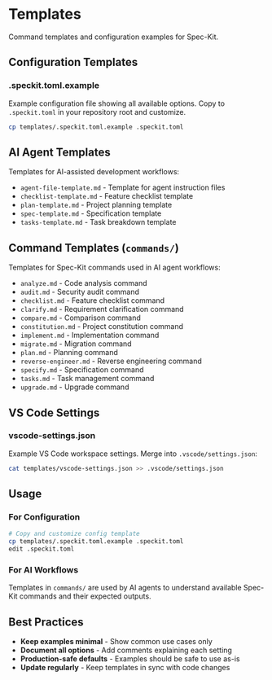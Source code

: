 # Templates

Command templates and configuration examples for Spec-Kit.

## Configuration Templates

### .speckit.toml.example

Example configuration file showing all available options. Copy to `.speckit.toml` in your repository root and customize.

```bash
cp templates/.speckit.toml.example .speckit.toml
```

## AI Agent Templates

Templates for AI-assisted development workflows:

- `agent-file-template.md` - Template for agent instruction files
- `checklist-template.md` - Feature checklist template
- `plan-template.md` - Project planning template
- `spec-template.md` - Specification template
- `tasks-template.md` - Task breakdown template

## Command Templates (`commands/`)

Templates for Spec-Kit commands used in AI agent workflows:

- `analyze.md` - Code analysis command
- `audit.md` - Security audit command
- `checklist.md` - Feature checklist command
- `clarify.md` - Requirement clarification command
- `compare.md` - Comparison command
- `constitution.md` - Project constitution command
- `implement.md` - Implementation command
- `migrate.md` - Migration command
- `plan.md` - Planning command
- `reverse-engineer.md` - Reverse engineering command
- `specify.md` - Specification command
- `tasks.md` - Task management command
- `upgrade.md` - Upgrade command

## VS Code Settings

### vscode-settings.json

Example VS Code workspace settings. Merge into `.vscode/settings.json`:

```bash
cat templates/vscode-settings.json >> .vscode/settings.json
```

## Usage

### For Configuration

```bash
# Copy and customize config template
cp templates/.speckit.toml.example .speckit.toml
edit .speckit.toml
```

### For AI Workflows

Templates in `commands/` are used by AI agents to understand available Spec-Kit commands and their expected outputs.

## Best Practices

- **Keep examples minimal** - Show common use cases only
- **Document all options** - Add comments explaining each setting
- **Production-safe defaults** - Examples should be safe to use as-is
- **Update regularly** - Keep templates in sync with code changes
